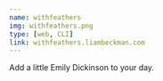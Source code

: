 ```yaml
---
name: withfeathers
img: withfeathers.png
type: [web, CLI]
link: withfeathers.liambeckman.com
---
```


Add a little Emily Dickinson to your day.

